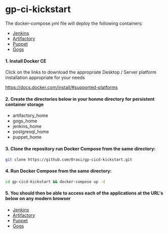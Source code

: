 # gp-ci-kickstart

The docker-compose.yml file will deploy the following containers:

* [Jenkins](https://hub.docker.com/r/jenkins/jenkins)
* [Artifactory](https://github.com/jfrog/artifactory-docker-examples/tree/master/docker-compose)
* [Puppet](https://github.com/puppetlabs/puppet-in-docker-examples)
* [Gogs](https://hub.docker.com/r/gogs/gogs)

#### 1. Install Docker CE
 
Click on the links to download the appropriate Desktop / Server platform installation appropriate for your needs

<https://docs.docker.com/install/#supported-platforms>

#### 2. Create the directories below in your honme directory for persistent container storage

* artifactory_home
* gogs_home
* jenkins_home
* postgresql_home
* puppet_home

#### 3. Clone the repository run Docker Compose from the same directory:

```bash
git clone https://github.com/Orasi/gp-cicd-kickstart.git 
```

#### 4. Run Docker Compose from the same directory:

```bash
cd gp-cicd-kickstart && docker-compose up -d
```

#### 5. You should then be able to access each of the applications at the URL's below on any modern browser


* [Jenkins](http://localhost:8080)
* [Artifactory](http://localhost:8081)
* [Puppet](http://localhost:8102)
* [Gogs](http://localhost:3000)
